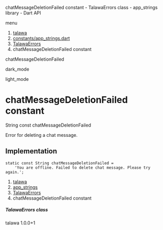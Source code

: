 




chatMessageDeletionFailed constant - TalawaErrors class - app\_strings library - Dart API







menu

1. [talawa](../../index.html)
2. [constants/app\_strings.dart](../../constants_app_strings/constants_app_strings-library.html)
3. [TalawaErrors](../../constants_app_strings/TalawaErrors-class.html)
4. chatMessageDeletionFailed constant

chatMessageDeletionFailed


dark\_mode

light\_mode




# chatMessageDeletionFailed constant


String
const chatMessageDeletionFailed

Error for deleting a chat message.


## Implementation

```
static const String chatMessageDeletionFailed =
    'You are offline. Failed to delete chat message. Please try again.';
```

 


1. [talawa](../../index.html)
2. [app\_strings](../../constants_app_strings/constants_app_strings-library.html)
3. [TalawaErrors](../../constants_app_strings/TalawaErrors-class.html)
4. chatMessageDeletionFailed constant

##### TalawaErrors class





talawa
1.0.0+1






